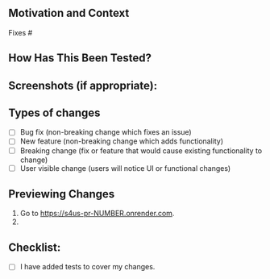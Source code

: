 ## Motivation and Context

<!--- EXPLAIN why this change is required. -->
<!--- Detail any specific changes here -->
<!--- Link any relevant issues via "Fixes #" or "Helps with #". -->

Fixes #

## How Has This Been Tested?

<!--- DESCRIBE in detail how you tested your changes. -->
<!--- Are these changes covered by new tests or existing tests? -->
<!--- How else did you test these changes? -->

## Screenshots (if appropriate):

## Types of changes

<!--- CHECK all the types of changes introduced by replacing "[ ]" with "[x]" in the boxes that apply: -->

- [ ] Bug fix (non-breaking change which fixes an issue)
- [ ] New feature (non-breaking change which adds functionality)
- [ ] Breaking change (fix or feature that would cause existing functionality to change)
- [ ] User visible change (users will notice UI or functional changes)

## Previewing Changes

<!--- DELETE THIS SECTION IF THERE ARE NO VISIBLE CHANGES. --->

<!--- DETAIL the steps needed to preview your user visible changes. --->
<!--- Be very specific about what to look for and what things to try. --->

<!-- TODO: REPLACE "NUMBER" WITH THE PULL REQUEST NUMBER --->
<!-- The URL should match the URL left by render[bot]'s comment. --->

1. Go to https://s4us-pr-NUMBER.onrender.com.
2.

## Checklist:

<!--- CHECK all the boxes that apply, replacing "[ ]" with "[x]". -->
<!--- If you're unsure about any of these, don't hesitate to ask. We're here to help! -->

- [ ] I have added tests to cover my changes.
